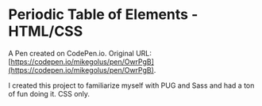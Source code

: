 # Periodic Table of Elements - HTML/CSS

A Pen created on CodePen.io. Original URL: [https://codepen.io/mikegolus/pen/OwrPgB](https://codepen.io/mikegolus/pen/OwrPgB).

I created this project to familiarize myself with PUG and Sass and had a ton of fun doing it. CSS only.
